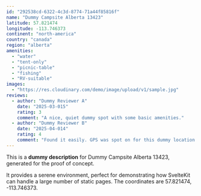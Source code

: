 ```yaml
---
id: "292538cd-6322-4c3d-8774-71a44f85816f"
name: "Dummy Campsite Alberta 13423"
latitude: 57.821474
longitude: -113.746373
continent: "north-america"
country: "canada"
region: "alberta"
amenities:
  - "water"
  - "tent-only"
  - "picnic-table"
  - "fishing"
  - "RV-suitable"
images:
  - "https://res.cloudinary.com/demo/image/upload/v1/sample.jpg"
reviews:
  - author: "Dummy Reviewer A"
    date: "2025-03-015"
    rating: 3
    comment: "A nice, quiet dummy spot with some basic amenities."
  - author: "Dummy Reviewer B"
    date: "2025-04-014"
    rating: 4
    comment: "Found it easily. GPS was spot on for this dummy location."
---
```


This is a **dummy description** for Dummy Campsite Alberta 13423, generated for the proof of concept.

It provides a serene environment, perfect for demonstrating how SvelteKit can handle a large number of static pages. The coordinates are 57.821474, -113.746373.
